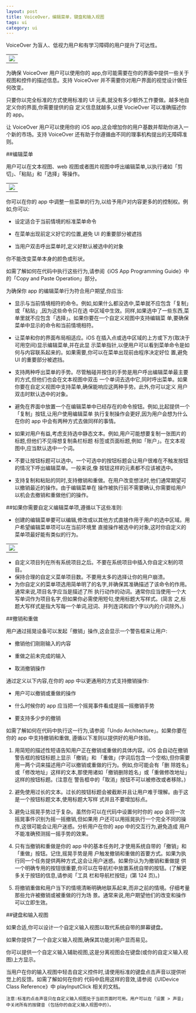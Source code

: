 ```yaml
---
layout: post
title: VoiceOver，编辑菜单，键盘和输入视图
tags: ui
category: ui
---
```


VoiceOver 为盲人、低视力用户和有学习障碍的用户提升了可达性。

<table align="center">
	<tr>
		<td>
			<img src="https://developer.apple.com/library/ios/documentation/userexperience/conceptual/mobilehig/Art/voiceover_settings_2x.png" />
		</td>
	</tr>
</table>

为确保 VoiceOver 用户可以使用你的 app,你可能需要在你的界面中提供一些关于视图和控件的描述信息。支持 VoiceOver 并不需要你对用户界面的视觉设计做任何改变。
只要你以完全标准的方式使用标准的 UI 元素,就没有多少额外工作要做。越多地自定义你的界面,你需要提供的自 定义信息就越多,以便 VocieOver 可以准确描述你的 app。让 VoiceOver 用户可以使用你的 iOS app,这会增加你的用户基数并帮助你进入一个新的市场。支持 VoiceOver 还有助于你遵循由不同的理事机构提出的无障碍准则。
##编辑菜单
用户可以在文本视图、web 视图或者图片视图中呼出编辑菜单,以执行诸如「剪切」、「粘贴」和「选择」等操作。
<table align="center">
	<tr>
		<td>
			<img src="https://developer.apple.com/library/ios/documentation/userexperience/conceptual/mobilehig/Art/edit_menu_imessage_2x.png" />
		</td>
	</tr>
</table>你可以在你的 app 中调整一些菜单的行为,以给予用户对内容更多的的控制权。例如,你可以:
- 设定适合于当前情境的标准菜单命令
- 在菜单出现前定义好它的位置,避免 UI 的重要部分被遮挡
- 当用户双击呼出菜单时,定义好默认被选中的对象
你不能改变菜单本身的颜色或形状。如需了解如何在代码中执行这些行为,请参阅《iOS App Programming Guide》中的「Copy and Paste Operation」部分。
为确保你 app 的编辑菜单行为符合用户期望,你应当:
- 显示与当前情境相符的命令。例如,如果什么都没选中,菜单就不应包含「复制」或「粘贴」,因为这些命令只在选 中区域中生效。同样,如果选中了一些东西,菜单里就不应包含「选择」。如果你要在一个自定义视图中支持编辑菜 单,要确保菜单中显示的命令和当前情境相符。- 让菜单和你的界面布局相适应。iOS 在插入点或选中区域的上方或下方(取决于可用空间)显示编辑菜单,并在此显 示菜单指针,以便用户可以看到菜单命令是如何与内容联系起来的。如果需要,你可以在菜单出现前由程序决定好位 置,避免 UI 的重要部分被遮挡。
- 支持两种呼出菜单的手势。尽管触碰并按住的手势是用户呼出编辑菜单最主要的方式,但他们也会在文本视图中双击 一个单词去选中它,同时呼出菜单。如果你要在自定义视图中支持菜单,确保能响应这两种手势。此外,你可以定义 用户双击时默认选中的对象。

- 避免在界面中放置一个在编辑菜单中已经存在的命令按钮。例如,比起提供一个「复制」按钮,让用户使用编辑菜单 执行复制操作会更好,因为用户会想为什么在你的 app 中会有两种方式去做同样的事情。

- 如果对用户有益,考虑支持选中静态文本。例如,用户可能想要复制一张图片的标题,但他们不见得想复制条栏标题 标签或页面标题,例如「账户」。在文本视图中,应当默认选中一个词。- 不要让按钮标题可以选中。一个可选中的按钮标题会让用户很难在不触发按钮的情况下呼出编辑菜单。一般来说,像 按钮这样的元素都不应该被选中。
- 支持复制和粘贴的同时,支持撤销和重做。在用户改变想法时,他们通常期望可以撤销最近的操作。由于编辑菜单在 操作被执行前不需要确认,你需要给用户以机会去撤销和重做他们的操作。##如果你需要自定义编辑菜单项,遵循以下这些准则:
- 创建的编辑菜单要可以编辑,修改或以其他方式直接作用于用户的选中区域。用户希望编辑菜单项可以在当前环境里 直接操作被选中的对象,这时你自定义的菜单项最好能有类似的行为。
<table align="center">
	<tr>
		<td>
			<img src="https://developer.apple.com/library/ios/documentation/userexperience/conceptual/mobilehig/Art/custom_edit_menu_2x.png" />
		</td>
	</tr>
</table>

- 自定义项目列在所有系统项目之后。不要在系统项目中插入你自定义制的项目。
- 保持合理的自定义菜单项目数。不要用太多的选择让你的用户崩溃。
- 为你自定义的菜单项选用简单明了的名字,并确保其准确描述了该命令的作用。通常来说,项目名字应当是描述了所 执行动作的动词。通常你应当使用一个大写单词作为项目名字,但如果你必需使用短句,使用标题大写样式。(简言 之,标题大写样式是指大写每一个单词,冠词、并列连词和四个字以内的介词除外。)##撤销和重做
用户通过摇晃设备可以发起「撤销」操作,这会显示一个警告框来让用户:
- 撤销他们刚刚输入的内容
- 重做之前未完成的输入
- 取消撤销操作
通过定义以下内容,在你的 app 中以更通用的方式支持撤销操作:
-  用户可以撤销或重做的操作
- 什么时候你的 app 应当把一个摇晃事件看成是摇一摇撤销手势
- 要支持多少步的撤销
如需了解如何在代码中执行这一行为,请参阅「Undo Architecture」。如果你要在你的 app 中支持撤销和重做, 遵循以下准则以提供好的用户体验。1. 用简短的描述性短语告知用户正在撤销或重做的具体内容。iOS 会自动在撤销警告框的按钮标题上显示「撤销」和 「重做」(字词后包含一个空格),但你需要用一两个词来描述用户可以撤销或重做的行为。例如,你可能会有「删 除姓名」或「修改地址」这样的文本,那使用诸如「撤销删除姓名」或「重做修改地址」这样的按钮标题。(注意在 警告框中的「取消」按钮不可以被修改或者移除。)
2. 避免使用过长的文本。过长的按钮标题会被截断并且让用户难于理解。由于这是一个按钮标题文本,使用标题大写样 式并且不要增加标点。

3. 避免让摇晃手势过于复杂。虽然你可以在代码中设置何时你的 app 会将一次摇晃事件识别为摇一摇撤销,但如果用 户还可以用摇晃执行一个完全不同的操作,这很可能会让用户迷惑。分析用户在你的 app 中的交互行为,避免造成 用户不能准确预测摇一摇手势的效果。

4. 只有当撤销和重做是你的 app 中的基本任务时,才使用系统自带的「撤销」和「重做」按钮。记住,摇晃手势是用 户触发撤销和重做的首要方式。如果为执行同一个任务提供两种方式,这会让用户迷惑。如果你认为为撤销和重做提 供一个明确专用的按钮很重要,你可以在导航栏中放置系统自带的按钮。(了解更多关于按钮的信息,请参阅「工具 栏和导航栏按钮」(第 124 页)。)5. 将撤销重做和用户当下的情境清晰明确地联系起来,而非之前的情境。仔细考量那些允许被撤销或被重做的行为场 景。通常来说,用户期望他们的改变和操作可以立即生效。##键盘和输入视图

如果合适,你可以设计一个自定义输入视图以取代系统自带的屏幕键盘。
如果你提供了一个自定义输入视图,确保其功能对用户显而易见。
你可以提供一个自定义输入辅助视图,这是分离视图会在键盘(或你的自定义输入视图)上方显示。
当用户在你的输入视图中轻击自定义控件时,请使用标准的键盘点击声音以提供听觉上的反馈。如需了解如何在你的 代码中启用这样的音效,请参阅《UIDevice Class Reference》中 playInputClick 相关的文档。
	注意:标准的点击声音只在自定义输入视图处于当前页面时可用。用户可以在「设置 > 声音」中关闭所有的按键音 (包括你的自定义输入视图中的)。
	